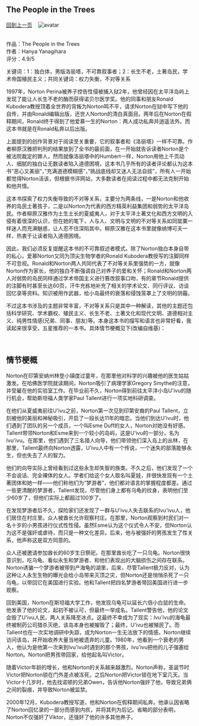 ## The People in the Trees
[回到上一页](https://boheme13.github.io/books/)  &nbsp;&nbsp;
![avatar](https://i.ibb.co/rdv7pj9/IMG-1930.jpg)

<br>
作品：The People in the Trees <br>
作者：Hanya Yanagihara<br>
评分：4.9/5<br>

关键词：1：独白体，男版洛丽塔，不可靠叙事者；2：长生不老，土著岛民，学术帝国殖民主义；共同关键词：权力失衡，不对等关系<br>

1997年，Norton Perina被养子控告性侵被捕入狱2年，他曾经因在太平洋岛屿上发现了能让人长生不老的酶而获得诺贝尔医学奖。他的同事和朋友Ronald Kubodera教授顶着全世界的背叛为Norton鸣不平，请求Norton在狱中写下他的自传，并由Ronald编辑出版，还世人Norton的清白真面目。两年后在Norton在假释期间，Ronald终于得到了他爱慕一生的Norton：两人成功私奔并逍遥法外。而这本书就是在Ronald私奔以后出版。

上面提到的创作背景对于阅读至关重要，它的叙事者和《洛丽塔》一样不可靠。作者柳原汉雅把判刑的结果放到了全书的最前面，在一开始就告诉读者Norton是个被法院裁定的罪人，然而就像洛丽塔中的Humbert一样，Norton用他上千页动人、细腻的独白让无数读者陷入道德困境，这本书几乎所有的读者评论都认为这本书”恶心又美丽”，”充满道德模糊感”，”挑战底线却又迷人无法自拔”，所有人一开始都觉得Norton活该，但根据书评网站，大多数读者在阅读过程中都无法克制开始和他共情。

这本书探索了权力失衡导致的不对等关系，主要分为两条线，一是Norton和他收养的岛民土著孩子，二是以Norton为代表的西方精英利益集团和弱势的太平洋岛民。作者柳原汉雅作为土生土长的夏威夷人，对于太平洋土著文化和西方文明的入侵有着很深的认识，但在她的笔下，人与人、文明与文明的不对等关系如同罂粟一样迷人而充满魅惑，让人忍不住深陷其中。柳原汉雅在这本书里就像纳博可夫一样，热衷于让读者陷入道德困境。

因此，我们必须反复提醒这本书的不可靠叙述者模式。除了Norton独白本身自带的私心，爱慕Norton又同为顶尖生物学者的Ronald Kubodera教授写的注脚同样不可忽视。Ronald和Norton两人共同代表了不对等关系里强势的一方，就像Norton作为家长，他的独白不断强调自己对养子的爱和关怀；Ronald和Norton两人对弱势的岛民同样通过学术帝国主义进行篡改叙事口吻，有的章节Ronald提供的注脚有时甚至长达60页，汗牛充栋地补充了相关的学术论文、同行评议、访谈回忆录等资料。知识被用作武器，给小岛最终的衰落和侵蚀笼罩上了文明的阴霾。

不过这本书涉及的主题非常丰富，不对等关系只是其中一种解读，其他的主题还包括科学研究、学术霸权、殖民主义、长生不老、土著文化和现代文明、道德相对主义、纯男性情感(兄弟、同事、朋友)等。本身这本书的描写和语言也非常好看，我读起来很享受，五星推荐的一本书。具体情节梗概见下(改编自维基)：

<br>

## 情节梗概

Norton在印第安纳州林登小镇度过童年，在那里他对科学的兴趣被他的医生姑姑激发。在哈佛医学院就读期间，Norton吸引了病理学家Gregory Smythe的注意，并受雇在他的实验室工作。在毕业前不久，Norton得到前往太平洋小岛U'ivu的随行机会，帮助斯坦福人类学家Paul Tallent进行一项实地科研调查。

在他们从夏威夷前往U'ivu之前，Norton第一次见到印第安裔的Paul Tallent，立刻被他的美丽和神秘吸引，开启了一段长达11年的暗恋。当他们到达U'ivu时，他们遇到了团队的另一个成员，一个叫Esme Duff的女人，Norton对她没有好感。Tallent带领Norton和Esme来到一个较小的岛屿，这是U'ivu的一部分，名为Ivu'ivu。在那里，他们遇到了三名猎人向导，他们带领他们深入岛上的丛林，在那里，Tallent最终向Norton透露，U'ivu人中有一个传说，一个迷失的部落能够永生，但也失去了人的智力。

他们的向导实际上曾经看到过这些永生却失智的族类。不久之后，他们发现了一个不会说话、完全裸体的女人。学者们给这个女人取名叫夏娃，并很快发现有一个土著团体和她一样——他们称他们为“梦游者”，他们都对语言的掌握程度都差。通过一些更清醒的梦游者，Tallent发现，尽管他们身上都有乌龟的纹身，表明他们至少60岁了，但他们实际上都超过100岁了。

在发现梦游者后不久，探险家们还发现了一群与U'ivu人失去联系的Ivu'ivu人，他们居住在村庄里。众人被酋长允许观察村庄。在那里，Norton观察到村民们对一名十岁的小男孩进行仪式性性侵。虽然Esme认为这个仪式令人不安，但Norton认为这不是强奸或虐待，而只是一种文化差异。后来，他与被强奸的男孩发生了性关系，他声称这是双方同意的。

众人还被邀请参加酋长的60岁生日祭祀，在那里酋长吃了一只乌龟。Norton很快意识到，吃乌龟、看似永生和梦游者、和他们表现出的大脑损伤之间存在联系。Norton诱骗一个梦游者被带到产海龟的湖里，后来，尽管Tallent极力反对，认为这种让人永生生物的曝光会给小岛带来灭顶之灾，但Norton还是悄悄杀死了一只乌龟，以带回它在美国进行实验。他和Tallent把四名梦游者带回美国进行进一步观察。

回到美国，Norton在斯坦福大学工作，他发现乌龟可以延长六倍小白鼠的生命。他发表了他的论文，起初不被认可，但最终一举成名。Tallent警告他，他的论文会毁了U'ivu人民，两人关系降至冰点。这最终不幸成为了现实：Ivu'ivu的海龟最终被制药公司猎杀灭绝，该岛本身也被摧毁了；最终，U'ivu也被殖民了。而Tallent也在一次实地调研中失踪，成为Norton一生无法放下的情感。Norton继续访问该岛，并开始收养大量当地被遗弃的儿童。1980年，他看到一个衰老的男人，他认为是他第一次来到Ivu'ivu时遇到的那个男孩，Ivu'ivu把他的儿子强塞给Norton。Norton把男孩带回家，给他起名叫Victor。

随着Victor年龄的增长，他和Norton的关系越来越激烈。Norton声称，圣诞节时Victor把Norton锁在门外差点被冻死，之后Norton把Victor锁在地下室几天。当Victor十几岁时，他去找诺顿的兄弟Owen，告诉他Norton强奸了他，导致兄弟俩之间的裂痕，并导致Norton被监禁。

2000年12月，Kubodera教授写道，他和Norton在假释期间私奔。他承认因省略了Norton回忆录的一部分而感到内疚，并将其列为后记。省略的部分表明，Norton不仅强奸了Viktor，还强奸了他的许多其他养子。